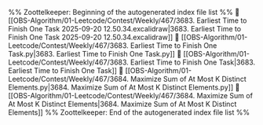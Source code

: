%% Zoottelkeeper: Beginning of the autogenerated index file list  %%
📄 [[OBS-Algorithm/01-Leetcode/Contest/Weekly/467/3683. Earliest Time to Finish One Task 2025-09-20 12.50.34.excalidraw|3683. Earliest Time to Finish One Task 2025-09-20 12.50.34.excalidraw]]
📄 [[OBS-Algorithm/01-Leetcode/Contest/Weekly/467/3683. Earliest Time to Finish One Task.py|3683. Earliest Time to Finish One Task.py]]
📄 [[OBS-Algorithm/01-Leetcode/Contest/Weekly/467/3683. Earliest Time to Finish One Task|3683. Earliest Time to Finish One Task]]
📄 [[OBS-Algorithm/01-Leetcode/Contest/Weekly/467/3684. Maximize Sum of At Most K Distinct Elements.py|3684. Maximize Sum of At Most K Distinct Elements.py]]
📄 [[OBS-Algorithm/01-Leetcode/Contest/Weekly/467/3684. Maximize Sum of At Most K Distinct Elements|3684. Maximize Sum of At Most K Distinct Elements]]
%% Zoottelkeeper: End of the autogenerated index file list  %%

